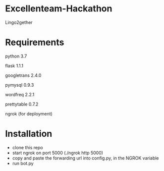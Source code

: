 # Excellenteam-Hackathon
Lingo2gether

# Requirements
python 3.7

flask 1.1.1

googletrans  2.4.0

pymysql 0.9.3

wordfreq 2.2.1

prettytable 0.7.2

ngrok (for deployment)

# Installation

* clone this repo
* start ngrok on port 5000 (./ngrok http 5000)
* copy and paste the forwarding url into config.py, in the NGROK variable
* run bot.py
